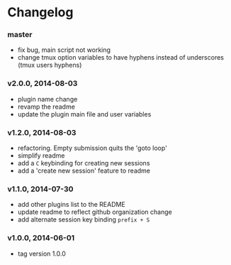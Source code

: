 # Changelog

### master
- fix bug, main script not working
- change tmux option variables to have hyphens instead of underscores (tmux
  users hyphens)

### v2.0.0, 2014-08-03
- plugin name change
- revamp the readme
- update the plugin main file and user variables

### v1.2.0, 2014-08-03
- refactoring. Empty submission quits the 'goto loop'
- simplify readme
- add a `C` keybinding for creating new sessions
- add a 'create new session' feature to readme

### v1.1.0, 2014-07-30
- add other plugins list to the README
- update readme to reflect github organization change
- add alternate session key binding `prefix + S`

### v1.0.0, 2014-06-01

- tag version 1.0.0
